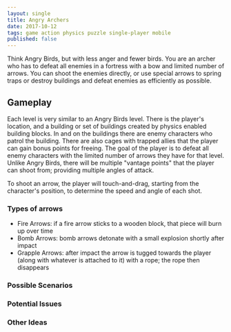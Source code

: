 ```yaml
---
layout: single
title: Angry Archers
date: 2017-10-12
tags: game action physics puzzle single-player mobile
published: false
---
```

Think Angry Birds, but with less anger and fewer birds. 
You are an archer who has to defeat all enemies in a fortress with a bow and limited number of arrows.
You can shoot the enemies directly, or use special arrows to spring traps or destroy buildings and defeat enemies as efficiently as possible.

## Gameplay
Each level is very similar to an Angry Birds level. There is the player's location, and a building or set of buildings created by physics enabled building blocks.
In and on the buildings there are enemy characters who patrol the building. There are also cages with trapped allies that the player can gain bonus points for freeing.
The goal of the player is to defeat all enemy characters with the limited number of arrows they have for that level.
Unlike Angry Birds, there will be multiple "vantage points" that the player can shoot from; providing multiple angles of attack.

To shoot an arrow, the player will touch-and-drag, starting from the character's position, to determine the speed and angle of each shot.

### Types of arrows
- Fire Arrows: if a fire arrow sticks to a wooden block, that piece will burn up over time
- Bomb Arrows: bomb arrows detonate with a small explosion shortly after impact
- Grapple Arrows: after impact the arrow is tugged towards the player (along with whatever is attached to it) with a rope; the rope then disappears

### Possible Scenarios

### Potential Issues

### Other Ideas
